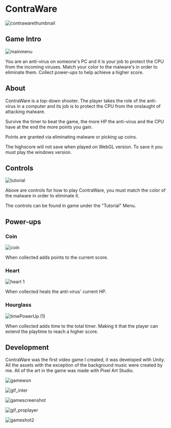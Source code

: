 # ContraWare
![contrawarethumbnail](https://github.com/MarcoCarenza/ContraWare/assets/148258941/23af6c5b-6b9d-4dec-b811-f486016dfc4c)

## Game Intro


![mainmenu](https://github.com/MarcoCarenza/ContraWare/assets/148258941/7a942c07-8267-4f77-b442-bfeddfc4d073)


You are an anti-virus on someone's PC and it is your job to protect the CPU from the incoming viruses. Match your color to the malware's in order to eliminate them. Collect power-ups to help achieve a higher score.

## About
ContraWare is a top-down shooter. The player takes the role of the anti-virus in a computer and its job is to protect the CPU from the onslaught of attacking malware.

Survive the timer to beat the game, the more HP the anti-virus and the CPU have at the end the more points you gain.

Points are granted via eliminating malware or picking up coins.

The highscore will not save when played on WebGL version. To save it you must play the windows version.

## Controls

![tutorial](https://github.com/MarcoCarenza/ContraWare/assets/148258941/2c580c36-803e-4310-bed5-a403f4bcabf8)


Above are controls for how to play ContraWare, you must match the color of the malware in order to eliminate it. 

The controls can be found in game under the "Tutorial" Menu.

## Power-ups
### Coin

![coin](https://github.com/MarcoCarenza/ContraWare/assets/148258941/74068c67-e73e-44f8-a5ff-817cf8ebf8d5)

When collected adds points to the current score.

### Heart

![heart 1](https://github.com/MarcoCarenza/ContraWare/assets/148258941/bda340f9-409c-4e5c-840d-3f41d57c907f)

When collected heals the anti-virus' current HP.

### Hourglass
![timePowerUp (1)](https://github.com/MarcoCarenza/ContraWare/assets/148258941/1609f4e1-2c60-4c2b-bea0-f26ce54335ac)

When collected adds time to the total timer. Making it that the player can extend the playtime to reach a higher score.

## Development
ContraWare was the first video game I created, it was developed with Unity. All the assets with the exception of the background music were created by me. All of the art in the game was made with Pixel Art Studio.

![gamewon](https://github.com/MarcoCarenza/ContraWare/assets/148258941/60aa8b2d-e7cf-4a00-8870-eddf599bf980)

![gif_inter](https://github.com/MarcoCarenza/ContraWare/assets/148258941/0a5d4685-0680-456a-ae53-6715d66a9fb3)


![gamescreenshot](https://github.com/MarcoCarenza/ContraWare/assets/148258941/aadd0c6b-d8b3-417c-8bd8-b06eaacfd7af)

![gif_proplayer](https://github.com/MarcoCarenza/ContraWare/assets/148258941/2e7c0f33-8a6d-4d95-be70-f277e6c6c4b2)

![gameshot2](https://github.com/MarcoCarenza/ContraWare/assets/148258941/30358876-1cb4-42b9-bf58-61282ae80c58)
